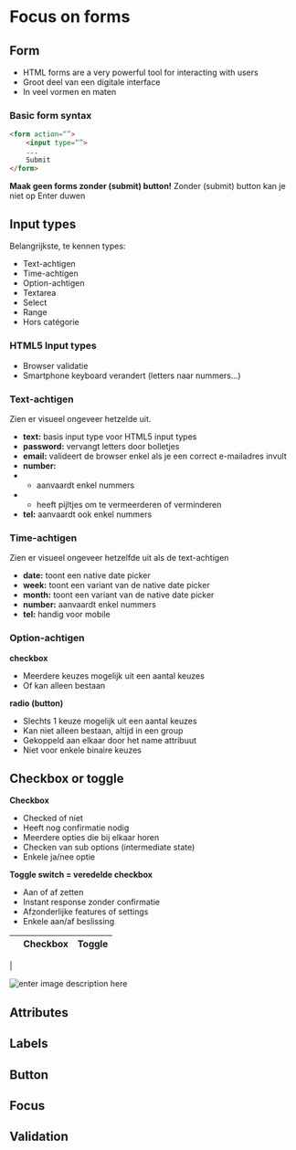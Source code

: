 # Focus on forms
## Form
- HTML forms are a very powerful tool for interacting with users
- Groot deel van een digitale interface
- In veel vormen en maten
### Basic form syntax
```html
<form action=“”>
	<input type=“”>
	...
	Submit
</form>
```
**Maak geen forms zonder (submit) button!**
Zonder (submit) button kan je niet op Enter duwen

## Input types
Belangrijkste, te kennen types:
- Text-achtigen
- Time-achtigen
- Option-achtigen
- Textarea
- Select
- Range
- Hors catégorie
### HTML5 Input types
- Browser validatie
- Smartphone keyboard verandert (letters naar nummers...)

### Text-achtigen
Zien er visueel ongeveer hetzelde uit.
- **text:** basis input type voor HTML5 input types
- **password:** vervangt letters door bolletjes
- **email:** valideert de browser enkel als je een correct e-mailadres invult
- **number:**
- - aanvaardt enkel nummers
- - heeft pijltjes om te vermeerderen of verminderen
- **tel:** aanvaardt ook enkel nummers

### Time-achtigen
Zien er visueel ongeveer hetzelfde uit als de text-achtigen
- **date:** toont een native date picker
- **week:** toont een variant van de native date picker
- **month:** toont een variant van de native date picker
- **number:** aanvaardt enkel nummers
- **tel:** handig voor mobile

### Option-achtigen
**checkbox**
 - Meerdere keuzes mogelijk uit een aantal keuzes
 - Of kan alleen bestaan

**radio (button)**
 - Slechts 1 keuze mogelijk uit een aantal keuzes
 - Kan niet alleen bestaan, altijd in een group
 - Gekoppeld aan elkaar door het name attribuut
 - Niet voor enkele binaire keuzes

## Checkbox or toggle
**Checkbox**
 - Checked of niet
 - Heeft nog confirmatie nodig
 - Meerdere opties die bij elkaar horen
 - Checken van sub options (intermediate state)
 - Enkele ja/nee optie

**Toggle switch = veredelde checkbox**
 - Aan of af zetten
 - Instant response zonder confirmatie
 - Afzonderlijke features of settings
 - Enkele aan/af beslissing

|  |Checkbox|Toggle|
|--|--|--|
| 


![enter image description here](https://i.imgur.com/1I29nDy.png)
## Attributes

## Labels

## Button

## Focus

## Validation

<!--stackedit_data:
eyJoaXN0b3J5IjpbLTIwNzQwNzc0NjcsLTExMjI5MjI0NzgsMT
cwMDI2MDMzMywtNzIwOTY3Mzk4LC01ODgwODYwLC0yMDg4NzQ2
NjEyXX0=
-->